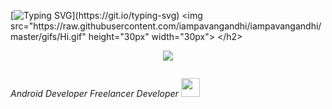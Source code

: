 [![Typing SVG](https://readme-typing-svg.herokuapp.com?font=Cairo&color=9ED6F8&size=30&lines=Hey!+There;I'm+Mazen+Zekry...;I'm+Software+Engineer...;Specialized+in+Mobile+Dev..)](https://git.io/typing-svg)
 <img src="https://raw.githubusercontent.com/iampavangandhi/iampavangandhi/master/gifs/Hi.gif" height="30px" width="30px"> </h2>

<p>
<div align="center">
  <img src="https://img.shields.io/badge/Android-3DDC84?style=for-the-badge&logo=android&logoColor=white">
</div>
</p>
<p><img src="https://komarev.com/ghpvc/?username=MazenZekry&style=flat-square&color=blue" alt=""></p>
<p><em>Android Developer
Freelancer Developer <img src="https://media.giphy.com/media/WUlplcMpOCEmTGBtBW/giphy.gif" width="30"> 
</em></p>
